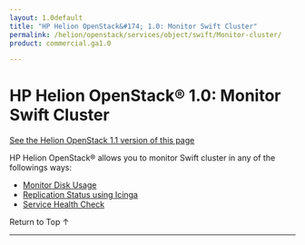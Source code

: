 ```yaml
---
layout: 1.0default
title: "HP Helion OpenStack&#174; 1.0: Monitor Swift Cluster"
permalink: /helion/openstack/services/object/swift/Monitor-cluster/
product: commercial.ga1.0

---
```

<!--PUBLISHED-->

<script>

function PageRefresh {
onLoad="window.refresh"
}

PageRefresh();

</script>

<!--
<p style="font-size: small;"> <a href="/helion/openstack/services/object/overview/">&#9664; PREV</a> | <a href="/helion/openstack/services/overview/">&#9650; UP</a> | <a href=" /helion/openstack/services/swift/deployment/"> NEXT &#9654</a> </p>-->


# HP Helion OpenStack&#174; 1.0: Monitor Swift Cluster
[See the Helion OpenStack 1.1 version of this page](/helion/openstack/1.1/services/object/swift/Monitor-cluster/)

HP Helion OpenStack&#174; allows you to monitor Swift cluster in any of the followings ways:


* [Monitor Disk Usage]( /helion/openstack/services/object/swift/Monitor-disk/)
* [Replication Status using Icinga](/helion/openstack/services/object/swift/replica-status/)
* [Service Health Check](/helion/openstack/services/object/swift/health-check/)




<a href="#top" style="padding:14px 0px 14px 0px; text-decoration: none;"> Return to Top &#8593; </a>

----
